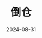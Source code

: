 ---
title: '倒仓'
date: '2024-08-31'
price: '30.0'
theaters: ['德信影城杭州之翼店']
seat: ['04-09']
remark: ['映后']
---